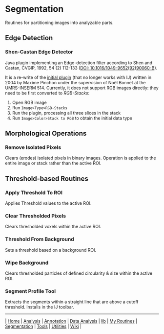 # Segmentation

Routines for partitioning images into analyzable parts.


## Edge Detection

### Shen-Castan Edge Detector
Java plugin implementing an Edge-detection filter according to Shen and Castan, CVGIP,
1992, 54 (2)
112-133 ([DOI: 10.1016/1049-9652(92)90060-B](http://dx.doi.org/10.1016/1049-9652(92)90060-B)).

It is a re-write of the
[initial plugin](http://imagej.nih.gov/ij/plugins/inserm514/Documentation/Shen_Castan_514/Shen_Castan_514.html)
(that no longer works with IJ) written in 2004 by Maxime Pinchon under the supervision of
Noël Bonnet at the UMRS-INSERM 514. Currently, it does not support RGB images directly:
they need to be first  converted to _RGB-Stacks_:

1. Open RGB image
2. Run `Image>Type>RGB-Stacks`
3. Run the plugin, processing all three slices in the stack
4. Run `Image>Color>Stack to RGB` to obtain the initial data type


## Morphological Operations

### Remove Isolated Pixels
Clears (erodes) isolated pixels in binary images. Operation is applied to the entire image
or stack rather than the active ROI.


## Threshold-based Routines

### Apply Threshold To ROI
Applies Threshold values to the active ROI.

### Clear Thresholded Pixels
Clears thresholded voxels within the active ROI.

### Threshold From Background
Sets a threshold based on a background ROI.

### Wipe Background
Clears thresholded particles of defined circularity & size within the active ROI.

### Segment Profile Tool
Extracts the segments within a straight line that are above a cutoff threshold. Installs
in the IJ toolbar.



------
| [Home] | [Analysis] | [Annotation] | [Data Analysis] | [lib] | [My Routines] | [Segmentation] | [Tools] | [Utilities] | [Wiki] |

[Home]: https://github.com/tferr/Scripts
[Analysis]: https://github.com/tferr/Scripts/tree/master/BAR/src/main/resources/scripts/BAR/Analysis
[Annotation]: https://github.com/tferr/Scripts/tree/master/BAR/src/main/resources/scripts/BAR/Annotation
[Data Analysis]: https://github.com/tferr/Scripts/tree/master/BAR/src/main/resources/scripts/BAR/Data_Analysis
[lib]: https://github.com/tferr/Scripts/tree/master/BAR/src/main/resources/lib
[My Routines]: https://github.com/tferr/Scripts/tree/master/BAR/src/main/resources/scripts/BAR/My_Routines
[Segmentation]: https://github.com/tferr/Scripts/tree/master/BAR/src/main/resources/scripts/BAR/Segmentation
[Tools]: https://github.com/tferr/Scripts/tree/master/BAR/src/main/resources/tools
[Utilities]: https://github.com/tferr/Scripts/tree/master/BAR/src/main/resources/scripts/BAR/Utilities
[Wiki]: https://imagej.net/BAR
 